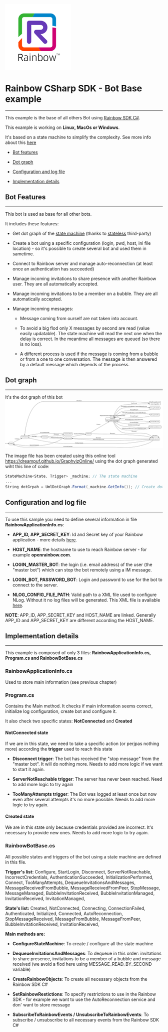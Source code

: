 ![Rainbow](../../logo_rainbow.png)

 
# Rainbow CSharp SDK - Bot Base example
---

This example is the base of all others Bot using [Rainbow SDK C#](https://developers.openrainbow.com/csharp).

This example is working on **Linux, MacOs or Windows**.

It's based on a state machine to simplify the complexity. See more info about this [here](../README.md#StateMachine)

- [Bot features](#BotFeatures)

- [Dot graph](#DotGraph)

- [Configuration and log file](#Configuration)

- [Implementation details](#ImplementationDetails)

<a name="BotFeatures"></a>
## Bot Features
---

This bot is used as base for all other bots.

It includes these features:

- Get dot graph of the [state machine](../README.md#StateMachine) (thanks to [stateless](https://github.com/dotnet-state-machine/stateless) third-party)

- Create a bot using a specific configuration (login, pwd, host, ini file location) - so it's possible to create several bot and used them in sametime.

- Connect to Rainbow server and manage auto-reconnection (at least once an authentication has succeeded) 

- Manage incoming invitations to share presence with another Rainbow user. They are all automatically accepted.

- Manage incoming invitations to be a member on a bubble. They are all automatically accepted.

- Manage incoming messages:

  - Message coming from ourself are not taken into account.
  
  - To avoid a big flod only X messages by second are read (value easily updatable). The state machine will read the next one when the delay is correct. In the meantime all messages are queued (so there is no loss).
  
  - A different process is used if the message is coming from a bubble or from a one to one conversation. The message is then answered by a default message which depends of the process.

<a name="DotGraph"></a>
## Dot graph
---

It's the dot graph of this bot 
![Dot graph](./images/RainbowBotBase.svg)


The image file has been created using this online tool https://dreampuf.github.io/GraphvizOnline/ using the dot graph generated wiht this line of code:
```cs 
StateMachine<State, Trigger> _machine; // The state machine
...
String dotGrpah = UmlDotGraph.Format(_machine.GetInfo()); // Create dot graph as String once the state machine has been totally defined   
```  

<a name="Configuration"></a>
## Configuration and log file
---

To use this sample you need to define several information in file **RainbowApplicationInfo.cs**:

- **APP_ID, APP_SECRET_KEY**: Id and Secret key of your Rainbow application - more details [here](https://developers.openrainbow.com/doc/hub/developer-journey).

- **HOST_NAME**: the hostname to use to reach Rainbow server - for example **openrainbow.com**.

- **LOGIN_MASTER_BOT**: the login (i.e. email address) of the user (the "master bot") which can stop the bot remotely using a IM message.

- **LOGIN_BOT, PASSWORD_BOT**: Login and password to use for the bot to connect to the server.

- **NLOG_CONFIG_FILE_PATH**: Valid path to a XML file used to configure NLog. Without it no log files will be generated. This XML file is available [here](https://github.com/Rainbow-CPaaS/Rainbow-CSharp-SDK-Samples/blob/master/NLogConfiguration.xml).

**NOTE**: APP_ID, APP_SECRET_KEY and HOST_NAME are linked. Generally APP_ID and APP_SECRET_KEY are different according the HOST_NAME.

<a name="ImplementationDetails"></a>
## Implementation details
---

This example is composed of only 3 files: **RainbowApplicationInfo.cs, Program.cs and RainbowBotBase.cs**

### RainbowApplicationInfo.cs

Used to store main information (see previous chapter)

### Program.cs

Contains the Main method. It checks if main information seems correct, initialize log configuration, create bot and configure it. 

It also check two specific states: **NotConnected** and **Created**

#### NotConnected state 

If we are in this state, we need to take a specific action (or perjpas nothing more) according the **trigger** used to reach this state

- **Disconnect trigger**: The bot has received the "stop message" from the "master bot". It will do nothing more. Needs to add more logic if we want to start it again.    

- **ServerNotReachable trigger**: The server has never been reached. Need to add more logic to try again

- **TooManyAttempts trigger**: The Bot was logged at least once but now even after several attempts it's no more possible. Needs to add more logic to try again.

#### Created state

We are in this state only because credentials provided are incorrect. It's necessary to provide new ones. Needs to add more logic to try again.

### RainbowBotBase.cs

All possible states and triggers of the bot using a state machine are defined in this file.

**Trigger's list:** Configure, StartLogin, Disconnect, ServerNotReachable, IncorrectCredentials, AuthenticationSucceeded, InitializationPerformed, Connect, TooManyAttempts, DequeueInvitationsAndMessages, MessageReceivedFromBubble, MessageReceivedFromPeer, StopMessage, MessageManaged, BubbleInvitationReceived, BubbleInvitationManaged, InvitationReceived, InvitationManaged,
 
**State's list:** Created, NotConnected, Connecting, ConnectionFailed, Authenticated, Initialized, Connected, AutoReconnection, StopMessageReceived, MessageFromBubble, MessageFromPeer, BubbleInvitationReceived, InvitationReceived,


**Main methods are:**

- **ConfigureStateMachine**: To create / configure all the state machine

- **DequeueInvitationsAndMessages**: To dequeue in this order: invitations to share presence, invitations to be a member of a bubble and message received (we avoid a flod here using MESSAGE_READ_BY_SECOND variable) 

- **CreateRainbowObjects**: To create all necessary objects from the Rainbow SDK C#

- **SetRainbowRestictions**: To specify restrictions to use in the Rainbow SDK - for example we want to use the AutoReconnection service and don' want to store message

- **SubscribeToRainbowEvents / UnsubscribeToRainbowEvents**: To subscribe / unsubscribe to all necessary events from the Rainbow SDK C#

 
